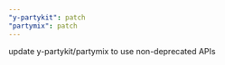 ```yaml
---
"y-partykit": patch
"partymix": patch
---
```


update y-partykit/partymix to use non-deprecated APIs
